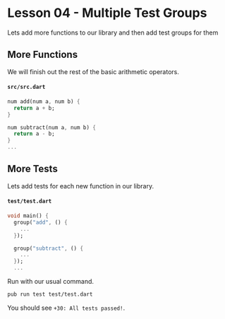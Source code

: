 # Lesson 04 - Multiple Test Groups

Lets add more functions to our library and then add test groups for them

## More Functions

We will finish out the rest of the basic arithmetic operators.

#### `src/src.dart`
```dart
num add(num a, num b) {
  return a + b;
}

num subtract(num a, num b) {
  return a - b;
}
...
```

## More Tests

Lets add tests for each new function in our library.

#### `test/test.dart`
```dart
void main() {
  group("add", () {
    ...
  });

  group("subtract", () {
    ...
  });
  ...
```

Run with our usual command.

```bash
pub run test test/test.dart
```

You should see `+30: All tests passed!`.
